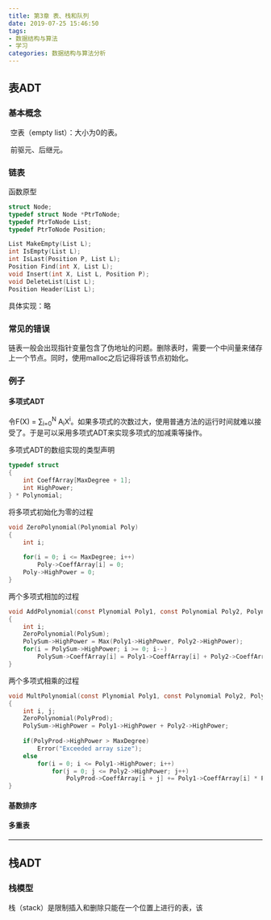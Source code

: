 ```yaml
---
title: 第3章 表、栈和队列
date: 2019-07-25 15:46:50
tags: 
- 数据结构与算法
- 学习
categories: 数据结构与算法分析
---
```


## 表ADT

### 基本概念

​	空表（empty list）：大小为0的表。

​	前驱元、后继元。

### 链表

函数原型

```c
struct Node;
typedef struct Node *PtrToNode;
typedef PtrToNode List;
typedef PtrToNode Position;

List MakeEmpty(List L);
int IsEmpty(List L);
int IsLast(Position P, List L);
Position Find(int X, List L);
void Insert(int X, List L, Position P);
void DeleteList(List L);
Position Header(List L);
```

具体实现：略

### 常见的错误

链表一般会出现指针变量包含了伪地址的问题。删除表时，需要一个中间量来储存上一个节点。同时，使用malloc之后记得将该节点初始化。

### 例子

#### 多项式ADT

令F(X) = ∑<sub>i=0</sub><sup>N</sup> A<sub>i</sub>X<sup>i</sup>。如果多项式的次数过大，使用普通方法的运行时间就难以接受了。于是可以采用多项式ADT来实现多项式的加减乘等操作。

多项式ADT的数组实现的类型声明

```c
typedef struct
{
    int CoeffArray[MaxDegree + 1];
    int HighPower;
} * Polynomial;
```

将多项式初始化为零的过程

```c
void ZeroPolynomial(Polynomial Poly)
{
    int i;
    
    for(i = 0; i <= MaxDegree; i++)
        Poly->CoeffArray[i] = 0;
    Poly->HighPower = 0;
}
```

两个多项式相加的过程

```c
void AddPolynomial(const Plynomial Poly1, const Polynomial Poly2, Polynomial PolySum)
{
    int i;
    ZeroPolynomial(PolySum);
    PolySum->HighPower = Max(Poly1->HighPower, Poly2->HighPower);
    for(i = PolySum->HighPower; i >= 0; i--)
        PolySum->CoeffArray[i] = Poly1->CoeffArray[i] + Poly2->CoeffArray[i];
}
```



两个多项式相乘的过程

```c
void MultPolynomial(const Plynomial Poly1, const Polynomial Poly2, Polynomial PolyProd)
{
	int i, j;
	ZeroPolynomial(PolyProd);
	PolySum->HighPower = Poly1->HighPower + Poly2->HighPower;
	
	if(PolyProd->HighPower > MaxDegree)
		Error("Exceeded array size");
	else
        for(i = 0; i <= Poly1->HighPower; i++)
            for(j = 0; j <= Poly2->HighPower; j++)
                PolyProd->CoeffArray[i + j] += Poly1->CoeffArray[i] * Poly2->CoeffArray[j];
}
```

#### 基数排序

#### 多重表

***

## 栈ADT

### 栈模型

栈（stack）是限制插入和删除只能在一个位置上进行的表，该





